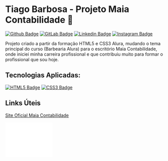 # Tiago Barbosa - Projeto Maia Contabilidade :necktie:

[![Github Badge](https://img.shields.io/badge/GitHub-100000?style=for-the-badge&logo=github&logoColor=white&link=https://github.com/TiagoABarbosa)](https://github.com/TiagoABarbosa)
[![GitLab Badge](https://img.shields.io/badge/GitLab-330F63?style=for-the-badge&logo=gitlab&logoColor=white&https://gitlab.com/tiago.barbosa)](https://gitlab.com/tiago.barbosa)
[![Linkedin Badge](https://img.shields.io/badge/LinkedIn-0077B5?style=for-the-badge&logo=linkedin&logoColor=white&link=https://www.linkedin.com/in/tiagoalvestec/)](https://www.linkedin.com/in/tiagoalvestec/)
[![Instagram Badge](https://img.shields.io/badge/Instagram-E4405F?style=for-the-badge&logo=instagram&logoColor=white&https://www.instagram.com/tiago_alvves/)](https://www.instagram.com/tiago_alvves/)


Projeto criado a partir da formação HTML5 e CSS3 Alura, mudando o tema principal do curso (Barbearia Alura) para o escritório Maia Contabilidade, onde iniciei minha carreira profissional e que contribuiu muito para formar o profissional que sou hoje.

## Tecnologias Aplicadas:

[![HTML5 Badge](https://img.shields.io/badge/HTML5-E34F26?style=for-the-badge&logo=html5&logoColor=white)](https://pt.wikipedia.org/wiki/HTML5)
[![CSS3 Badge](https://img.shields.io/badge/CSS3-1572B6?style=for-the-badge&logo=css3&logoColor=white)](https://pt.wikipedia.org/wiki/CSS3)



## Links Úteis

[Site Oficial Maia Contabilidade](https://http://maiacontabil.com.br/)<p>

<img src="https://github.com/TiagoABarbosa/Projeto-Maia-Contabilidade/blob/563513bd386ca6f931c0d2d5d11a9465a2c50fba/logo-footer.png" width="150">
